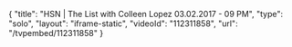 {
    "title": "HSN | The List with Colleen Lopez 03.02.2017 - 09 PM",
    "type": "solo",
    "layout": "iframe-static",
    "videoId": "112311858",
    "url": "\/tvpembed\/112311858"
}